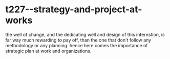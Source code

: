 # t227--strategy-and-project-at-works

the well of change, and the dedicating well and design of this internstion, is far way much rewarding to pay off, than the
one that don't follow any methodology or any planning. hence here comes the importance of strategic plan at work and organizations.
